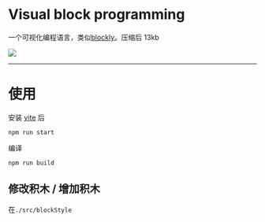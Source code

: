 # Visual block programming

一个可视化编程语言，类似[blockly](https://github.com/google/blockly)。压缩后 13kb

![](https://t.gmit.vip/2023/02/04/palz5z.png)

----

# 使用

安装 [vite](https://vitejs.cn/) 后

```
npm run start
```

编译
```
npm run build
```
 
 ## 修改积木 / 增加积木

 在`./src/blockStyle`
